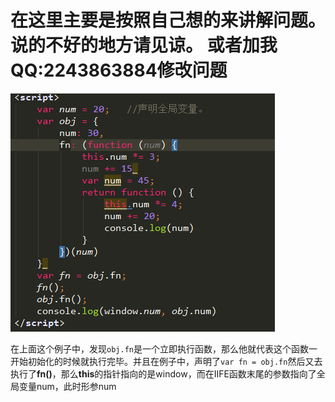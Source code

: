 # 在这里主要是按照自己想的来讲解问题。说的不好的地方请见谅。 或者加我QQ:2243863884修改问题

![tool-editor](https://github.com/liu33286821/InterviewQuestions/blob/master/image/javascript-this.png)

在上面这个例子中，发现```obj.fn```是一个立即执行函数，那么他就代表这个函数一开始初始化的时候就执行完毕。并且在例子中，声明了```var fn = obj.fn```然后又去执行了**fn()**，那么**this**的指针指向的是window，而在IIFE函数末尾的参数指向了全局变量num，此时形参num